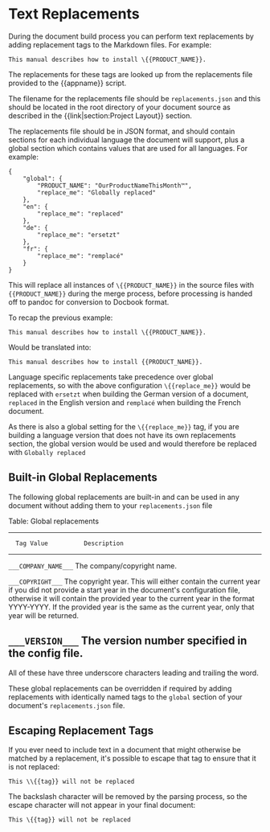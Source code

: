 # Text Replacements

During the document build process you can perform text replacements by adding
replacement tags to the Markdown files.  For example:

	This manual describes how to install \{{PRODUCT_NAME}}.

The replacements for these tags are looked up from the replacements file
provided to the {{appname}} script.

The filename for the replacements file should be `replacements.json` and this
should be located in the root directory of your document source as described
in the {{link|section:Project Layout}} section.

The replacements file should be in JSON format, and should contain sections
for each individual language the document will support, plus a global section
which contains values that are used for all languages.  For example:

	{
		"global": {
			"PRODUCT_NAME": "OurProductNameThisMonth™",
			"replace_me": "Globally replaced"
		},
		"en": {
			"replace_me": "replaced"
		},
		"de": {
			"replace_me": "ersetzt"
		},
		"fr": {
			"replace_me": "remplacé"
		}
	}

This will replace all instances of `\{{PRODUCT_NAME}}` in the source files
with `{{PRODUCT_NAME}}` during the merge process, before processing is handed
off to pandoc for conversion to Docbook format.

To recap the previous example:

	This manual describes how to install \{{PRODUCT_NAME}}.

Would be translated into:

	This manual describes how to install {{PRODUCT_NAME}}.

Language specific replacements take precedence over global replacements, so
with the above configuration `\{{replace_me}}` would be replaced with
`ersetzt` when building the German version of a document, `replaced` in
the English version and `remplacé` when building the French document.

As there is also a global setting for the `\{{replace_me}}` tag, if you are
building a language version that does not have its own replacements section,
the global version would be used and would therefore be replaced with
`Globally replaced`

## Built-in Global Replacements

The following global replacements are built-in and can be used in any document
without adding them to your `replacements.json` file

Table: Global replacements

------------------------------------------------------------------------------
      Tag Value          Description
----------------------   -----------------------------------------------------
 `___COMPANY_NAME___`    The company/copyright name.

 `___COPYRIGHT___`       The copyright year.  This will either contain the
                         current year if you did not provide a start year in
                         the document's configuration file, otherwise it will
                         contain the provided year to the current year in the
                         format YYYY-YYYY.  If the provided year is the same
                         as the current year, only that year will be returned.

 `___VERSION___`         The version number specified in the config file.
------------------------------------------------------------------------------

All of these have three underscore characters leading and trailing the word.

These global replacements can be overridden if required by adding replacements
with identically named tags to the `global` section of your document's
`replacements.json` file.

## Escaping Replacement Tags

If you ever need to include text in a document that might otherwise be matched
by a replacement, it's possible to escape that tag to ensure that it is not
replaced:

	This \\{{tag}} will not be replaced

The backslash character will be removed by the parsing process, so the escape
character will not appear in your final document:

	This \{{tag}} will not be replaced
